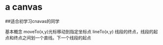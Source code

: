 ﻿# a canvas
  ##适合初学习cnavas的同学
  
 基本概念
	moveTo(x,y)光标移动到指定坐标点
	lineTo(x,y) 线段的终点，线段的起点和终点之间划一个直线。下一个线段的起点
	
	